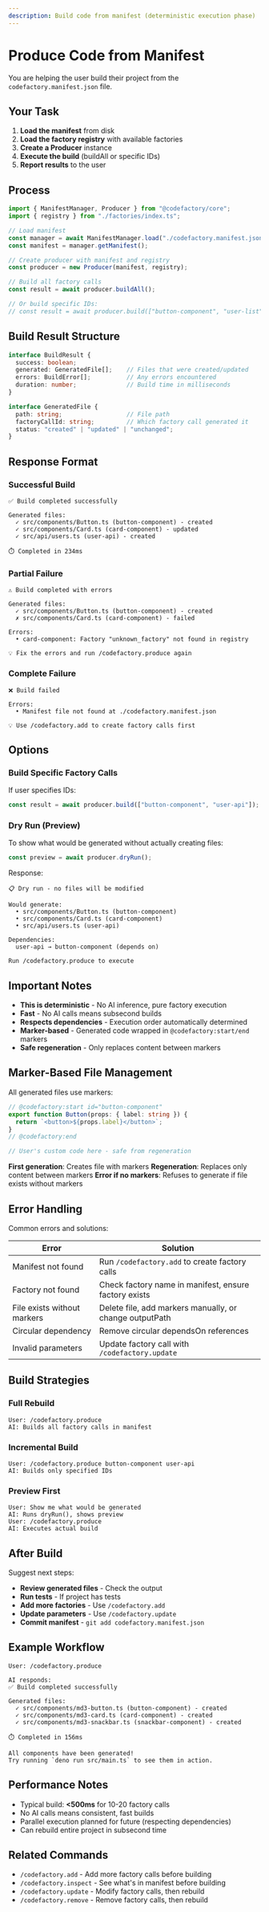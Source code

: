 ```yaml
---
description: Build code from manifest (deterministic execution phase)
---
```


# Produce Code from Manifest

You are helping the user build their project from the `codefactory.manifest.json` file.

## Your Task

1. **Load the manifest** from disk
2. **Load the factory registry** with available factories
3. **Create a Producer** instance
4. **Execute the build** (buildAll or specific IDs)
5. **Report results** to the user

## Process

```typescript
import { ManifestManager, Producer } from "@codefactory/core";
import { registry } from "./factories/index.ts";

// Load manifest
const manager = await ManifestManager.load("./codefactory.manifest.json");
const manifest = manager.getManifest();

// Create producer with manifest and registry
const producer = new Producer(manifest, registry);

// Build all factory calls
const result = await producer.buildAll();

// Or build specific IDs:
// const result = await producer.build(["button-component", "user-list"]);
```

## Build Result Structure

```typescript
interface BuildResult {
  success: boolean;
  generated: GeneratedFile[];    // Files that were created/updated
  errors: BuildError[];          // Any errors encountered
  duration: number;              // Build time in milliseconds
}

interface GeneratedFile {
  path: string;                  // File path
  factoryCallId: string;         // Which factory call generated it
  status: "created" | "updated" | "unchanged";
}
```

## Response Format

### Successful Build

```
✅ Build completed successfully

Generated files:
  ✓ src/components/Button.ts (button-component) - created
  ✓ src/components/Card.ts (card-component) - updated
  ✓ src/api/users.ts (user-api) - created

⏱️ Completed in 234ms
```

### Partial Failure

```
⚠️ Build completed with errors

Generated files:
  ✓ src/components/Button.ts (button-component) - created
  ✗ src/components/Card.ts (card-component) - failed

Errors:
  • card-component: Factory "unknown_factory" not found in registry
    
💡 Fix the errors and run /codefactory.produce again
```

### Complete Failure

```
❌ Build failed

Errors:
  • Manifest file not found at ./codefactory.manifest.json
  
💡 Use /codefactory.add to create factory calls first
```

## Options

### Build Specific Factory Calls

If user specifies IDs:
```typescript
const result = await producer.build(["button-component", "user-api"]);
```

### Dry Run (Preview)

To show what would be generated without actually creating files:
```typescript
const preview = await producer.dryRun();
```

Response:
```
📋 Dry run - no files will be modified

Would generate:
  • src/components/Button.ts (button-component)
  • src/components/Card.ts (card-component)
  • src/api/users.ts (user-api)

Dependencies:
  user-api → button-component (depends on)

Run /codefactory.produce to execute
```

## Important Notes

- **This is deterministic** - No AI inference, pure factory execution
- **Fast** - No AI calls means subsecond builds
- **Respects dependencies** - Execution order automatically determined
- **Marker-based** - Generated code wrapped in `@codefactory:start/end` markers
- **Safe regeneration** - Only replaces content between markers

## Marker-Based File Management

All generated files use markers:

```typescript
// @codefactory:start id="button-component"
export function Button(props: { label: string }) {
  return `<button>${props.label}</button>`;
}
// @codefactory:end

// User's custom code here - safe from regeneration
```

**First generation**: Creates file with markers
**Regeneration**: Replaces only content between markers
**Error if no markers**: Refuses to generate if file exists without markers

## Error Handling

Common errors and solutions:

| Error | Solution |
|-------|----------|
| Manifest not found | Run `/codefactory.add` to create factory calls |
| Factory not found | Check factory name in manifest, ensure factory exists |
| File exists without markers | Delete file, add markers manually, or change outputPath |
| Circular dependency | Remove circular dependsOn references |
| Invalid parameters | Update factory call with `/codefactory.update` |

## Build Strategies

### Full Rebuild
```
User: /codefactory.produce
AI: Builds all factory calls in manifest
```

### Incremental Build
```
User: /codefactory.produce button-component user-api
AI: Builds only specified IDs
```

### Preview First
```
User: Show me what would be generated
AI: Runs dryRun(), shows preview
User: /codefactory.produce
AI: Executes actual build
```

## After Build

Suggest next steps:
- **Review generated files** - Check the output
- **Run tests** - If project has tests
- **Add more factories** - Use `/codefactory.add`
- **Update parameters** - Use `/codefactory.update`
- **Commit manifest** - `git add codefactory.manifest.json`

## Example Workflow

```
User: /codefactory.produce

AI responds:
✅ Build completed successfully

Generated files:
  ✓ src/components/md3-button.ts (button-component) - created
  ✓ src/components/md3-card.ts (card-component) - created  
  ✓ src/components/md3-snackbar.ts (snackbar-component) - created

⏱️ Completed in 156ms

All components have been generated! 
Try running `deno run src/main.ts` to see them in action.
```

## Performance Notes

- Typical build: **<500ms** for 10-20 factory calls
- No AI calls means consistent, fast builds
- Parallel execution planned for future (respecting dependencies)
- Can rebuild entire project in subsecond time

## Related Commands

- `/codefactory.add` - Add more factory calls before building
- `/codefactory.inspect` - See what's in manifest before building
- `/codefactory.update` - Modify factory calls, then rebuild
- `/codefactory.remove` - Remove factory calls, then rebuild
